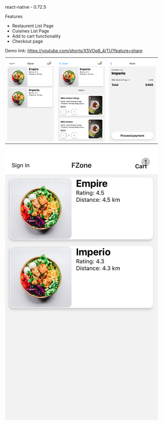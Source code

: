 react-native - 0.72.5

Features
- Restaurent List Page
- Cuisines List Page
- Add to cart functionality
- Checkout page

Demo link: https://youtube.com/shorts/X5VOq8_4rTU?feature=share


<table>
<td width="25%">
<img src="doc/1.png"></img>
</td>
<td width="25%">
<img src="doc/2.png"></img>
</td>
<td width="25%">
<img src="doc/3.png"></img>
</td>
<!-- <td width="25%">
<img src=""></img>
</td> -->
</tr>
</table>


[![IMAGE ALT TEXT HERE](doc/1.png)](https://youtube.com/shorts/X5VOq8_4rTU?feature=share)
